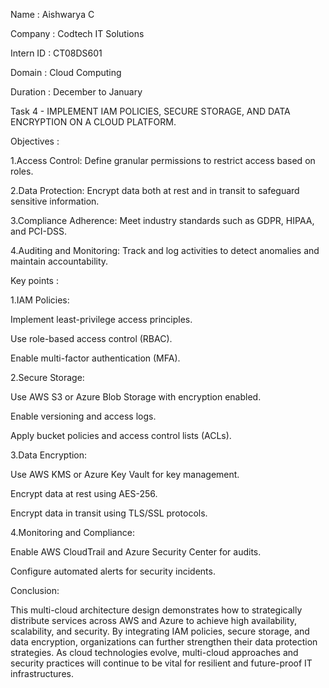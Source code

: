 Name : Aishwarya C 

Company : Codtech IT Solutions

Intern ID : CT08DS601

Domain : Cloud Computing

Duration : December to January 

Task 4 - IMPLEMENT IAM POLICIES, SECURE STORAGE, AND DATA ENCRYPTION ON A CLOUD PLATFORM.

Objectives :

1.Access Control: Define granular permissions to restrict access based on roles.

2.Data Protection: Encrypt data both at rest and in transit to safeguard sensitive information.

3.Compliance Adherence: Meet industry standards such as GDPR, HIPAA, and PCI-DSS.

4.Auditing and Monitoring: Track and log activities to detect anomalies and maintain accountability.

Key points :

1.IAM Policies:

Implement least-privilege access principles.

Use role-based access control (RBAC).

Enable multi-factor authentication (MFA).

2.Secure Storage:

Use AWS S3 or Azure Blob Storage with encryption enabled.

Enable versioning and access logs.

Apply bucket policies and access control lists (ACLs).

3.Data Encryption:

Use AWS KMS or Azure Key Vault for key management.

Encrypt data at rest using AES-256.

Encrypt data in transit using TLS/SSL protocols.

4.Monitoring and Compliance:

Enable AWS CloudTrail and Azure Security Center for audits.

Configure automated alerts for security incidents.

Conclusion:

This multi-cloud architecture design demonstrates how to strategically distribute services across AWS and Azure to achieve high availability, scalability, and security. By integrating IAM policies, secure storage, and data encryption, organizations can further strengthen their data protection strategies. As cloud technologies evolve, multi-cloud approaches and security practices will continue to be vital for resilient and future-proof IT infrastructures.

